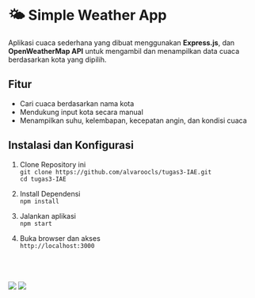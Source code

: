 # 🌤️ Simple Weather App  

Aplikasi cuaca sederhana yang dibuat menggunakan **Express.js**, dan **OpenWeatherMap API** untuk mengambil dan menampilkan data cuaca berdasarkan kota yang dipilih.  

## Fitur  
* Cari cuaca berdasarkan nama kota  
* Mendukung input kota secara manual  
* Menampilkan suhu, kelembapan, kecepatan angin, dan kondisi cuaca  

## Instalasi dan Konfigurasi
1. Clone Repository ini<br>
`git clone https://github.com/alvaroocls/tugas3-IAE.git`<br>
``cd tugas3-IAE``

3. Install Dependensi <br>
```npm install```

4. Jalankan aplikasi <br>
```npm start```

5. Buka browser dan akses <br>
`http://localhost:3000`


<br>
<br>
<br>

<img src='public/images/app.png'>
<img src='public/images/app2.png'>



